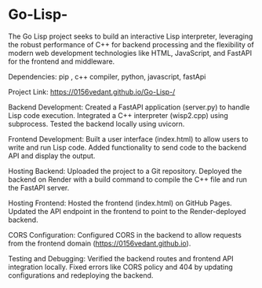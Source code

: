 # Go-Lisp-
The Go Lisp project seeks to build an interactive Lisp interpreter, leveraging the robust performance of C++ for backend processing and the flexibility of modern web development technologies like HTML, JavaScript, and FastAPI for the frontend and middleware. 

Dependencies:
pip , c++ compiler, python, javascript, fastApi

Project Link: https://0156vedant.github.io/Go-Lisp-/

Backend Development:
Created a FastAPI application (server.py) to handle Lisp code execution.
Integrated a C++ interpreter (wisp2.cpp) using subprocess.
Tested the backend locally using uvicorn.

Frontend Development:
Built a user interface (index.html) to allow users to write and run Lisp code.
Added functionality to send code to the backend API and display the output.

Hosting Backend:
Uploaded the project to a Git repository.
Deployed the backend on Render with a build command to compile the C++ file and run the FastAPI server.

Hosting Frontend:
Hosted the frontend (index.html) on GitHub Pages.
Updated the API endpoint in the frontend to point to the Render-deployed backend.

CORS Configuration:
Configured CORS in the backend to allow requests from the frontend domain (https://0156vedant.github.io).

Testing and Debugging:
Verified the backend routes and frontend API integration locally.
Fixed errors like CORS policy and 404 by updating configurations and redeploying the backend.
